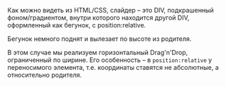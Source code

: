 Как можно видеть из HTML/CSS, слайдер – это DIV, подкрашенный фоном/градиентом, внутри которого находится другой DIV, оформленный как бегунок, с position:relative.

Бегунок немного поднят и вылезает по высоте из родителя.

В этом случае мы реализуем горизонтальный Drag'n'Drop, ограниченный по ширине. Его особенность – в `position:relative` у переносимого элемента, т.е. координаты ставятся не абсолютные, а относительно родителя.
